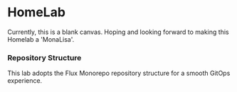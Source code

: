 # HomeLab

Currently, this is a blank canvas. Hoping and looking forward to making this Homelab a 'MonaLisa'.

### Repository Structure
This lab adopts the Flux Monorepo repository structure for a smooth GitOps experience.
